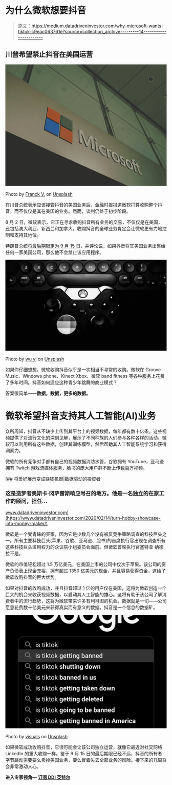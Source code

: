 # 为什么微软想要抖音

> 原文：<https://medium.datadriveninvestor.com/why-microsoft-wants-tiktok-c9eac063761e?source=collection_archive---------14----------------------->

## 川普希望禁止抖音在美国运营

![](img/7a58149d896cab677d53887bd1770104.png)

Photo by [Franck V.](https://unsplash.com/@franckinjapan?utm_source=medium&utm_medium=referral) on [Unsplash](https://unsplash.com?utm_source=medium&utm_medium=referral)

在川普总统表示应该接管抖音的美国业务后，[金融时报报道](https://www.ft.com/content/45d739f5-37cc-4957-874d-a310c2ac8e07)微软打算收购整个抖音，而不仅仅是其在美国的业务。然而，谈判仍处于初步阶段。

8 月 2 日，微软表示，它正在寻求收购抖音所有业务的交易，不仅仅是在美国，还包括澳大利亚、新西兰和加拿大。收购抖音的全球业务肯定会让微软更有力地控制和支持其地位。

特朗普总统[将最后期限定为 9 月 15 日](https://www.theverge.com/2020/8/3/21352878/trump-us-ban-tiktok-microsoft-acquisition-treasury-interview-deadline)，并评论说，如果抖音将其美国业务出售给任何一家美国公司，那么他不会禁止该应用程序。

![](img/7a0e781f83d7b1301c32cfee3b61551c.png)

Photo by [wu yi](https://unsplash.com/@takeshi2?utm_source=medium&utm_medium=referral) on [Unsplash](https://unsplash.com?utm_source=medium&utm_medium=referral)

如果你仔细想想，微软收购抖音似乎是一次相当不寻常的收购。微软在 Groove Music、Windows phone、Kinect Xbox、微软 band fitness 等各种服务上花费了多年时间。抖音如何适应这种青少年跳舞的商业模式？

答案很简单——**数据，数据，更多的数据。**

# 微软希望抖音支持其人工智能(AI)业务

众所周知，抖音从不缺少上传到其平台上的视频数据，每年都有数十亿条。这些视频提供了对流行文化的深刻见解，展示了不同种族的人们参与各种各样的活动。微软可以利用所有这些数据，创建其训练模型，然后帮助其人工智能系统学习和获得洞察力。

微软的所有竞争对手都有自己的视频数据消防水管，谷歌拥有 YouTube，亚马逊拥有 Twitch 游戏流媒体服务，脸书的庞大用户群不断上传数百万视频。

[](https://www.datadriveninvestor.com/2020/02/14/turn-hobby-showcase-into-money-maker/) [## 将爱好展示变成赚钱机器|数据驱动的投资者

### 这是造梦者奥斯卡·冈萨雷斯响应号召的地方。他是一名独立的在家工作的顾问，担任…

www.datadriveninvestor.com](https://www.datadriveninvestor.com/2020/02/14/turn-hobby-showcase-into-money-maker/) 

微软是一个受青睐的买家，因为它是少数几个没有被反竞争策略调查的科技巨头之一。所有主要科技巨头(苹果、谷歌、亚马逊、脸书)的首席执行官出现在调查所有这些科技巨头滥用权力的众议院小组委员会面前。但微软首席执行官塞特亚·纳德拉不是。

微软的市值轻松超过 1.5 万亿美元，在美国上市的公司中仅次于苹果。该公司的资产负债表上现金充裕，拥有超过 1350 亿美元的现金，并且容易获得资金，这给了微软收购抖音的巨大优势。

如果对抖音的收购成功，并且抖音超过 1 亿的用户仅在美国，这将为微软创造一个巨大的机会来收获视频数据，以启动其人工智能的雄心。这将有助于该公司了解消费者中的流行趋势，这将为微软带来许多有利可图的机会。数据就是一切——公司愿意花费数十亿美元来获得真实而有意义的数据。抖音是一个信息的数据矿。

![](img/548cf2441db529aa57b4cac8fa97ca82.png)

Photo by [visuals](https://unsplash.com/@visuals?utm_source=medium&utm_medium=referral) on [Unsplash](https://unsplash.com?utm_source=medium&utm_medium=referral)

如果微软成功收购抖音，它很可能会让该公司独立运营，就像它最近对社交网络 LinkedIn 的重大收购一样。鉴于 9 月 15 日的最后期限已经不远，抖音的所有者字节跳动需要要么卖掉美国业务，要么冒着失去全部业务的风险。接下来的几周将会非常激动人心。

**进入专家视角—** [**订阅 DDI 英特尔**](https://datadriveninvestor.com/ddi-intel)